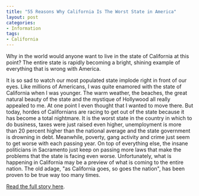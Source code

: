 ```yaml
---
title: "55 Reasons Why California Is The Worst State in America"
layout: post
categories:
- Information
tags:
- California
---
```


Why in the world would anyone want to live in the state of California at this point? The entire state is rapidly becoming a bright, shining example of everything that is wrong with America.  
  
It is so sad to watch our most populated state implode right in front of our eyes. Like millions of Americans, I was quite enamored with the state of California when I was younger. The warm weather, the beaches, the great natural beauty of the state and the mystique of Hollywood all really appealed to me. At one point I even thought that I wanted to move there. But today, hordes of Californians are racing to get out of the state because it has become a total nightmare. It is the worst state in the country in which to do business, taxes were just raised even higher, unemployment is more than 20 percent higher than the national average and the state government is drowning in debt. Meanwhile, poverty, gang activity and crime just seem to get worse with each passing year. On top of everything else, the insane politicians in Sacramento just keep on passing more laws that make the problems that the state is facing even worse. Unfortunately, what is happening in California may be a preview of what is coming to the entire nation. The old adage, "as California goes, so goes the nation", has been proven to be true way too many times.

[Read the full story here](https://theeconomiccollapseblog.com/archives/55-reasons-why-california-is-the-worst-state-in-america "55 Reasons Why California Is The Worst State In America").